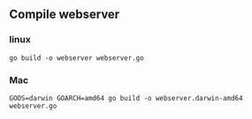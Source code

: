 ## Compile webserver

### linux
`go build -o webserver webserver.go`

### Mac
`GOOS=darwin GOARCH=amd64 go build -o webserver.darwin-amd64 webserver.go`
